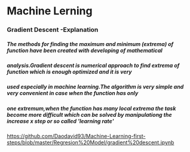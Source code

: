 # Machine Lerning

### Gradient Descent -Explanation 
##### The methods for finding the maximum and minimum (extrema) of function have been created with developing of mathematical
##### analysis.Gradient descent is numerical approach to find extrema of function which is enough optimized and it is very 
##### used especially in machine learning.The algorithm is very simple and very convenient in case when the function has only
##### one extremum,when the function has many local extrema the task become more difficult which can be solved by manipulationg the increase x step or so called 'learning rate'


https://github.com/Daodavid93/Machine-Learning-first-steps/blob/master/Regresion%20Model/gradient%20descent.ipynb
